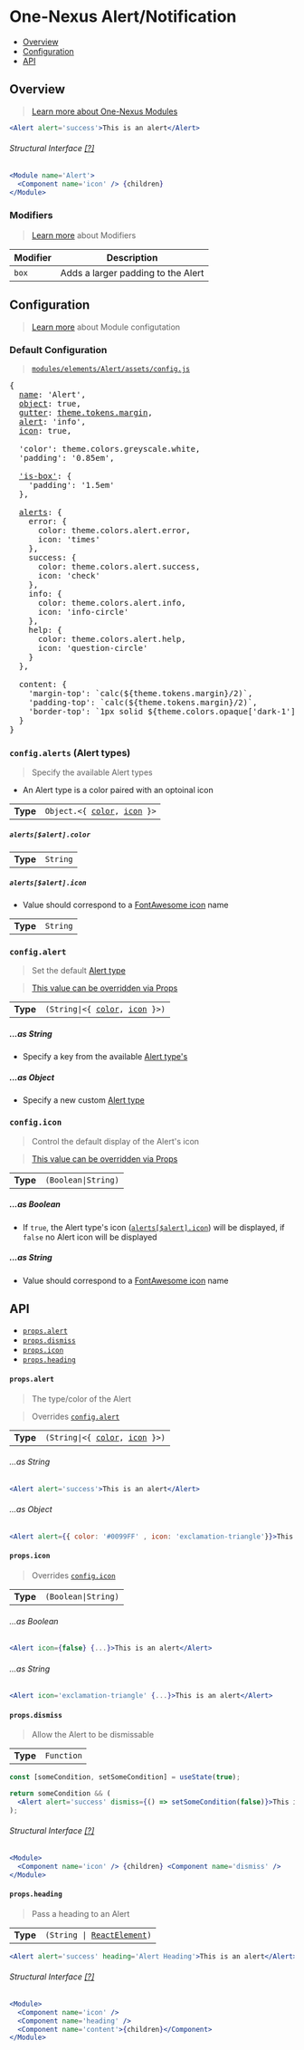 # One-Nexus Alert/Notification

* [Overview](#overview)
* [Configuration](#configuration)
* [API](#api)

## Overview

> [Learn more about One-Nexus Modules](https://github.com/esr360/One-Nexus/wiki/Modules)

```jsx
<Alert alert='success'>This is an alert</Alert>
```

###### Structural Interface [[?]](#TODO)

```jsx
<Module name='Alert'>
  <Component name='icon' /> {children}
</Module>
```

### Modifiers

> [Learn more](https://github.com/esr360/One-Nexus/wiki/Modifiers) about Modifiers

<table class="table">
  <thead>
    <tr>
      <th>Modifier</th>
      <th>Description</th>
    </tr>
  </thead>
  <tbody>
    <tr>
      <td><code>box</code></td>
      <td>Adds a larger padding to the Alert</td>
    </tr>
  </tbody>
</table>

## Configuration

> [Learn more](https://github.com/esr360/One-Nexus/wiki/Module-Configuration) about Module configutation

### Default Configuration

> [`modules/elements/Alert/assets/config.js`](assets/config.js)

<pre>
{
  <a href="TODO">name</a>: 'Alert',
  <a href="TODO">object</a>: true,
  <a href="TODO">gutter</a>: <a href="TODO">theme.tokens.margin</a>,
  <a href="#configalert">alert</a>: 'info',
  <a href="#configicon">icon</a>: true,

  'color': theme.colors.greyscale.white,
  'padding': '0.85em',

  <a href="#modifiers">'is-box'</a>: {
    'padding': '1.5em'
  },

  <a href="#configalerts-alert-types">alerts</a>: {
    error: {
      color: theme.colors.alert.error,
      icon: 'times'
    },
    success: {
      color: theme.colors.alert.success,
      icon: 'check'
    },
    info: {
      color: theme.colors.alert.info,
      icon: 'info-circle'
    },
    help: {
      color: theme.colors.alert.help,
      icon: 'question-circle'
    }
  },

  content: {
    'margin-top': `calc(${theme.tokens.margin}/2)`,
    'padding-top': `calc(${theme.tokens.margin}/2)`,
    'border-top': `1px solid ${theme.colors.opaque['dark-1']}`
  }
}
</pre>

### `config.alerts` (Alert types)

> Specify the available Alert types

* An Alert type is a color paired with an optoinal icon

<table>
  <tr>
    <td><b>Type</b></td>
    <td><code>Object.&lt;{ <a href="#alertsalertcolor">color</a>, <a href="#alertsalerticon">icon</a> }></code></td>
  </tr>
</table>

##### `alerts[$alert].color`

<table>
  <tr>
    <td><b>Type</b></td>
    <td><code>String</code></td>
  </tr>
</table>

##### `alerts[$alert].icon`

* Value should correspond to a [FontAwesome icon](http://fontawesome.io/icons/) name

<table>
  <tr>
    <td><b>Type</b></td>
    <td><code>String</code></td>
  </tr>
</table>

### `config.alert`

> Set the default [Alert type](#configalerts-alert-types)

> [This value can be overridden via Props](#propsalert)

<table>
  <tr>
    <td><b>Type</b></td>
    <td><code>(String|&lt;{ <a href="#alertsalertcolor">color</a>, <a href="#alertsalerticon">icon</a> }>)</code></td>
  </tr>
</table>

##### ...as String

* Specify a key from the available [Alert type's](#configalerts-alert-types)

##### ...as Object

* Specify a new custom [Alert type](#configalerts-alert-types)

### `config.icon`

> Control the default display of the Alert's icon

> [This value can be overridden via Props](#propsicon)

<table>
  <tr>
    <td><b>Type</b></td>
    <td><code>(Boolean|String)</code></td>
  </tr>
</table>

##### ...as Boolean

* If `true`, the Alert type's icon ([`alerts[$alert].icon`](#alertsalerticon)) will be displayed, if `false` no Alert icon will be displayed

##### ...as String

* Value should correspond to a [FontAwesome icon](http://fontawesome.io/icons/) name

## API

* [`props.alert`](#propsalert)
* [`props.dismiss`](#propsdismiss)
* [`props.icon`](#propsicon)
* [`props.heading`](#propsheading)

#### `props.alert`

> The type/color of the Alert

> Overrides [`config.alert`](#configalert)

<table>
  <tr>
    <td><b>Type</b></td>
    <td><code>(String|&lt;{ <a href="#alertsalertcolor">color</a>, <a href="#alertsalerticon">icon</a> }>)</code></td>
  </tr>
</table>

###### ...as String

```jsx
<Alert alert='success'>This is an alert</Alert>
```

###### ...as Object

```jsx
<Alert alert={{ color: '#0099FF' , icon: 'exclamation-triangle'}}>This is an alert</Alert>
```

#### `props.icon`

> Overrides [`config.icon`](#configicon)

<table>
  <tr>
    <td><b>Type</b></td>
    <td><code>(Boolean|String)</code></td>
  </tr>
</table>

###### ...as Boolean

```jsx
<Alert icon={false} {...}>This is an alert</Alert>
```

###### ...as String

```jsx
<Alert icon='exclamation-triangle' {...}>This is an alert</Alert>
```

#### `props.dismiss`

> Allow the Alert to be dismissable

<table>
  <tr>
    <td><b>Type</b></td>
    <td><code>Function</code></td>
  </tr>
</table>

```jsx
const [someCondition, setSomeCondition] = useState(true);

return someCondition && (
  <Alert alert='success' dismiss={() => setSomeCondition(false)}>This is an alert</Alert>
);
```

###### Structural Interface [[?]](#TODO)

```jsx
<Module>
  <Component name='icon' /> {children} <Component name='dismiss' />
</Module>
```

#### `props.heading`

> Pass a heading to an Alert

<table>
  <tr>
    <td><b>Type</b></td>
    <td><code>(String | <a href="https://reactjs.org/docs/glossary.html#elements">ReactElement</a>)</code></td>
  </tr>
</table>

```jsx
<Alert alert='success' heading='Alert Heading'>This is an alert</Alert>
```

###### Structural Interface [[?]](#TODO)

```jsx
<Module>
  <Component name='icon' />
  <Component name='heading' />
  <Component name='content'>{children}</Component>
</Module>
```
